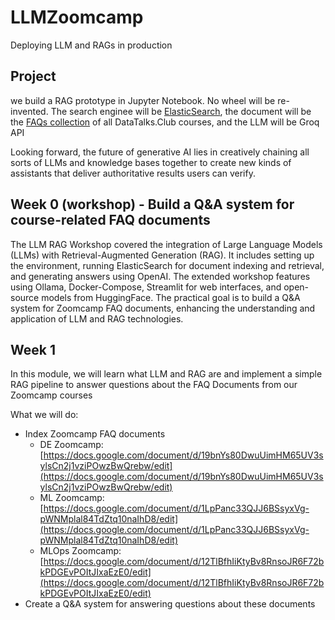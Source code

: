 # LLMZoomcamp

Deploying LLM and RAGs in production

## Project

we build a RAG prototype in Jupyter Notebook. No wheel will be re-invented. The search enginee will be [ElasticSearch](https://www.elastic.co/elasticsearch), the document will be the [FAQs collection](https://github.com/DataTalksClub/llm-zoomcamp/blob/main/01-intro/documents.json) of all DataTalks.Club courses, and the LLM will be Groq API

Looking forward, the future of generative AI lies in creatively chaining all sorts of LLMs and knowledge bases together to create new kinds of assistants that deliver authoritative results users can verify.

## Week 0 (workshop) - Build a Q&A system for course-related FAQ documents

The LLM RAG Workshop covered the integration of Large Language Models (LLMs) with Retrieval-Augmented Generation (RAG). It includes setting up the environment, running ElasticSearch for document indexing and retrieval, and generating answers using OpenAI. The extended workshop features using Ollama, Docker-Compose, Streamlit for web interfaces, and open-source models from HuggingFace. The practical goal is to build a Q&A system for Zoomcamp FAQ documents, enhancing the understanding and application of LLM and RAG technologies.

## Week 1

In this module, we will learn what LLM and RAG are and implement a simple RAG pipeline to answer questions about the FAQ Documents from our Zoomcamp courses

What we will do:

* Index Zoomcamp FAQ documents
  * DE Zoomcamp: [https://docs.google.com/document/d/19bnYs80DwuUimHM65UV3sylsCn2j1vziPOwzBwQrebw/edit](https://docs.google.com/document/d/19bnYs80DwuUimHM65UV3sylsCn2j1vziPOwzBwQrebw/edit)
  * ML Zoomcamp: [https://docs.google.com/document/d/1LpPanc33QJJ6BSsyxVg-pWNMplal84TdZtq10naIhD8/edit](https://docs.google.com/document/d/1LpPanc33QJJ6BSsyxVg-pWNMplal84TdZtq10naIhD8/edit)
  * MLOps Zoomcamp: [https://docs.google.com/document/d/12TlBfhIiKtyBv8RnsoJR6F72bkPDGEvPOItJIxaEzE0/edit](https://docs.google.com/document/d/12TlBfhIiKtyBv8RnsoJR6F72bkPDGEvPOItJIxaEzE0/edit)
* Create a Q&A system for answering questions about these documents
